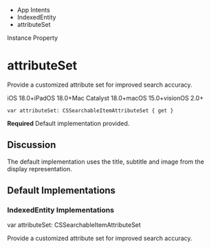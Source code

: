 

- App Intents
- IndexedEntity
-  attributeSet 

Instance Property

# attributeSet

Provide a customized attribute set for improved search accuracy.

iOS 18.0+iPadOS 18.0+Mac Catalyst 18.0+macOS 15.0+visionOS 2.0+

``` source
var attributeSet: CSSearchableItemAttributeSet { get }
```

**Required** Default implementation provided.

## Discussion

The default implementation uses the title, subtitle and image from the display representation.

## Default Implementations

### IndexedEntity Implementations

var attributeSet: CSSearchableItemAttributeSet

Provide a customized attribute set for improved search accuracy.

